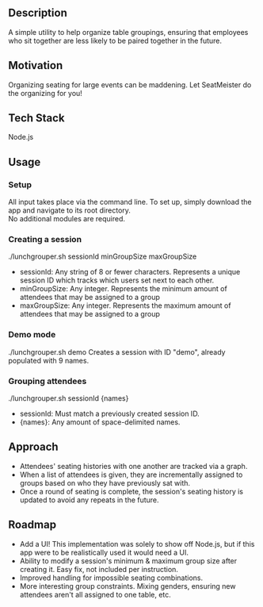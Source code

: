 ## Description
A simple utility to help organize table groupings, ensuring that employees who sit together are less likely to be paired together in the future.

## Motivation
Organizing seating for large events can be maddening. Let SeatMeister do the organizing for you!

## Tech Stack
Node.js

## Usage
### Setup
All input takes place via the command line. To set up, simply download the app and navigate to its root directory.  
No additional modules are required.
### Creating a session
./lunchgrouper.sh sessionId minGroupSize maxGroupSize
- sessionId: Any string of 8 or fewer characters. Represents a unique session ID which tracks which users set next to each other.
- minGroupSize: Any integer. Represents the minimum amount of attendees that may be assigned to a group
- maxGroupSize: Any integer. Represents the maximum amount of attendees that may be assigned to a group
### Demo mode
./lunchgrouper.sh demo
Creates a session with ID "demo", already populated with 9 names.
### Grouping attendees
./lunchgrouper.sh sessionId {names}
- sessionId: Must match a previously created session ID.
- {names}: Any amount of space-delimited names.

## Approach
- Attendees' seating histories with one another are tracked via a graph.
- When a list of attendees is given, they are incrementally assigned to groups based on who they have previously sat with.
- Once a round of seating is complete, the session's seating history is updated to avoid any repeats in the future.


## Roadmap
- Add a UI! This implementation was solely to show off Node.js, but if this app were to be realistically used it would need a UI.
- Ability to modify a session's minimum & maximum group size after creating it. Easy fix, not included per instruction.
- Improved handling for impossible seating combinations.
- More interesting group constraints. Mixing genders, ensuring new attendees aren't all assigned to one table, etc.

